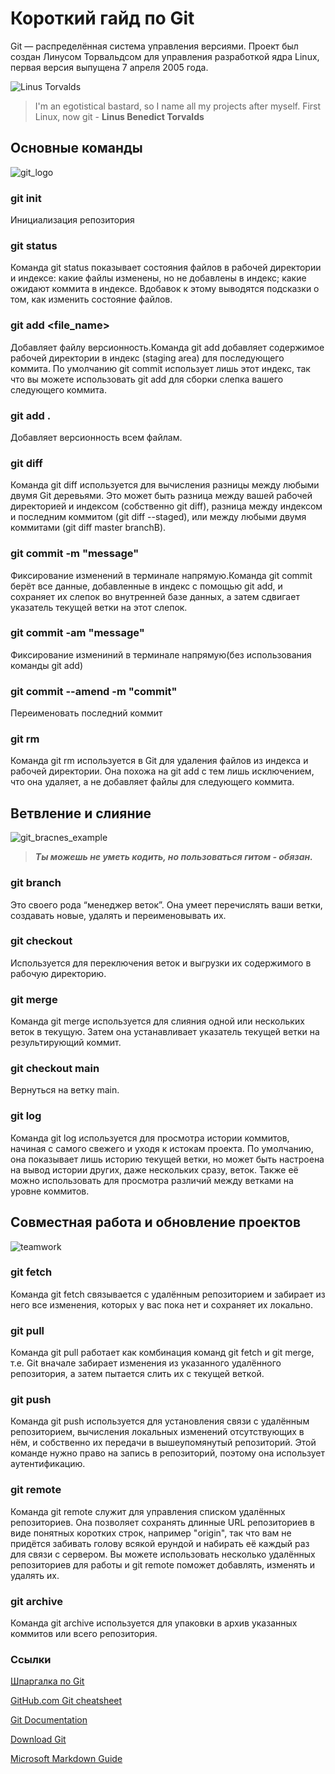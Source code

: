 # Короткий гайд по Git
Git  — распределённая система управления версиями. Проект был создан Линусом Торвальдсом для управления разработкой ядра Linux, первая версия выпущена 7 апреля 2005 года.

![Linus Torvalds](/images/Torvalds.jpg "Linus Torvalds")

> I'm an egotistical bastard, so I name all my projects after myself. First Linux, now git - **Linus Benedict Torvalds**


## Основные команды
![git_logo](/images/git_logo_2.jpeg)

 ### **git init** 
 Инициализация репозитория

### **git status** 
 Команда git status показывает состояния файлов в рабочей директории и индексе: какие файлы изменены, но не добавлены в индекс; какие ожидают коммита в индексе. Вдобавок к этому выводятся подсказки о том, как изменить состояние файлов.


### **git add <file_name>** 
 Добавляет файлу версионность.Команда git add добавляет содержимое рабочей директории в индекс (staging area) для последующего коммита. По умолчанию git commit использует лишь этот индекс, так что вы можете использовать git add для сборки слепка вашего следующего коммита.

### **git add .** 
 Добавляет версионность всем файлам.

### **git diff** 
 Команда git diff используется для вычисления разницы между любыми двумя Git деревьями. Это может быть разница между вашей рабочей директорией и индексом (собственно git diff), разница между индексом и последним коммитом (git diff --staged), или между любыми двумя коммитами (git diff master branchB).

### **git commit -m "message"** 
 Фиксирование изменений в терминале напрямую.Команда git commit берёт все данные, добавленные в индекс с помощью git add, и сохраняет их слепок во внутренней базе данных, а затем сдвигает указатель текущей ветки на этот слепок.

### **git commit -am "message"** 
 Фиксирование измениний в терминале напрямую(без использования команды git add)

### **git commit --amend -m "commit"**
Переименовать последний коммит

### **git rm** 
 Команда git rm используется в Git для удаления файлов из индекса и рабочей директории. Она похожа на git add с тем лишь исключением, что она удаляет, а не добавляет файлы для следующего коммита.

## Ветвление и слияние
![git_bracnes_example](/images/branches.png)

> ***Ты можешь не уметь кодить, но пользоваться гитом - обязан.***

### **git branch** 
 Это своего рода “менеджер веток”. Она умеет перечислять ваши ветки, создавать новые, удалять и переименовывать их.

### **git checkout** 
 Используется для переключения веток и выгрузки их содержимого в рабочую директорию. 

### **git merge** 
 Команда git merge используется для слияния одной или нескольких веток в текущую. Затем она устанавливает указатель текущей ветки на результирующий коммит.

### **git checkout main** 
Вернуться на ветку main.

### **git log** 
Команда git log используется для просмотра истории коммитов, начиная с самого свежего и уходя к истокам проекта. По умолчанию, она показывает лишь историю текущей ветки, но может быть настроена на вывод истории других, даже нескольких сразу, веток. Также её можно использовать для просмотра различий между ветками на уровне коммитов.

## Совместная работа и обновление проектов

![teamwork](/images/teamwork.jpg)

### **git fetch** 
 Команда git fetch связывается с удалённым репозиторием и забирает из него все изменения, которых у вас пока нет и сохраняет их локально.

### **git pull** 
 Команда git pull работает как комбинация команд git fetch и git merge, т.е. Git вначале забирает изменения из указанного удалённого репозитория, а затем пытается слить их с текущей веткой.

### **git push** 
 Команда git push используется для установления связи с удалённым репозиторием, вычисления локальных изменений отсутствующих в нём, и собственно их передачи в вышеупомянутый репозиторий. Этой команде нужно право на запись в репозиторий, поэтому она использует аутентификацию.

### **git remote** 
 Команда git remote служит для управления списком удалённых репозиториев. Она позволяет сохранять длинные URL репозиториев в виде понятных коротких строк, например "origin", так что вам не придётся забивать голову всякой ерундой и набирать её каждый раз для связи с сервером. Вы можете использовать несколько удалённых репозиториев для работы и git remote поможет добавлять, изменять и удалять их.

### **git archive** 
 Команда git archive используется для упаковки в архив указанных коммитов или всего репозитория.

### Ссылки
[Шпаргалка по Git](https://proglib.io/p/git-cheatsheet/ "Представлены основные команды")

[GitHub.com Git cheatsheet](https://training.github.com/downloads/ru/github-git-cheat-sheet/ "На русском языке")

[Git Documentation](https://git-scm.com/doc)

[Download Git](https://git-scm.com/downloads/ "Ссылка на скачивание Git")

[Microsoft Markdown Guide](https://learn.microsoft.com/ru-ru/contribute/markdown-reference)


